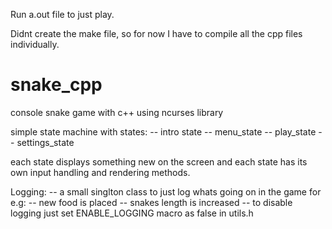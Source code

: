 Run a.out file to just play.

Didnt create the make file, so for now I have to compile all the cpp files individually.

# snake_cpp
console snake game with c++ using ncurses library

simple state machine with states:
 -- intro state
 -- menu_state
 -- play_state
 -- settings_state
 
 each state displays something new on the screen and each state has its own input handling and rendering methods.
 
 Logging:
 -- a small singlton class to just log whats going on in the game
    for e.g:
        -- new food is placed
        -- snakes length is increased
 -- to disable logging just set ENABLE_LOGGING macro as false in utils.h
 
